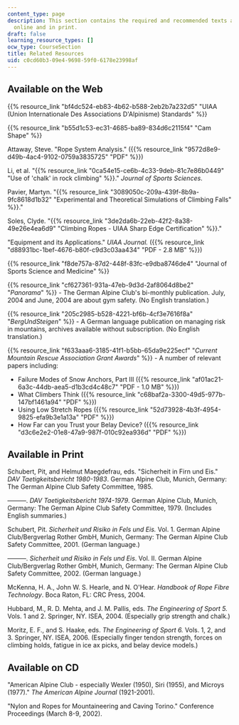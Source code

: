 ```yaml
---
content_type: page
description: This section contains the required and recommended texts available both
  online and in print.
draft: false
learning_resource_types: []
ocw_type: CourseSection
title: Related Resources
uid: c0cd60b3-09e4-9698-59f0-6178e23998af
---
```

## Available on the Web

{{% resource_link "bf4dc524-eb83-4b62-b588-2eb2b7a232d5" "UIAA (Union Internationale Des Associations D'Alpinisme) Standards" %}}

{{% resource_link "b55d1c53-ec31-4685-ba89-834d6c2115f4" "Cam Shape" %}}

Attaway, Steve. "Rope System Analysis." ({{% resource_link "9572d8e9-d49b-4ac4-9102-0759a3835725" "PDF" %}})

Li, et al. "{{% resource_link "0ca54e15-ce6b-4c33-9deb-81c7e86b0449" "Use of 'chalk' in rock climbing" %}}." *Journal of Sports Sciences*.

Pavier, Martyn. "{{% resource_link "3089050c-209a-439f-8b9a-9fc8618d1b32" "Experimental and Theoretical Simulations of Climbing Falls" %}}."

Soles, Clyde. "{{% resource_link "3de2da6b-22eb-42f2-8a38-49e26e4ea6d9" "Climbing Ropes - UIAA Sharp Edge Certification" %}}."

"Equipment and its Applications." *UIAA Journal.* ({{% resource_link "d88931bc-1bef-4676-b80f-c9d3c03aa434" "PDF - 2.8 MB" %}})

{{% resource_link "f8de757a-87d2-448f-83fc-e9dba8746de4" "Journal of Sports Science and Medicine" %}}

{{% resource_link "cf627361-931a-47eb-9d3d-2af8064d8be2" "*Panorama*" %}} - The German Alpine Club's bi-monthly publication. July, 2004 and June, 2004 are about gym safety. (No English translation.)

{{% resource_link "205c2985-b528-4221-bf6b-4cf3e7616f8a" "*BergUndSteigen*" %}} - A German language publication on managing risk in mountains, archives available without subscription. (No English translation.)

{{% resource_link "f633aaa6-3185-41f1-b5bb-65da9e225ecf" "*Current Mountain Rescue Association Grant Awards*" %}} - A number of relevant papers including:

- Failure Modes of Snow Anchors, Part III ({{% resource_link "af01ac21-6a3c-44db-aea5-d1b3cd4c48c7" "PDF - 1.0 MB" %}})
- What Climbers Think ({{% resource_link "c68baf2a-3300-49d5-977b-147bf1461a94" "PDF" %}})
- Using Low Stretch Ropes ({{% resource_link "52d73928-4b3f-4954-9825-efa9b3e1a13a" "PDF" %}})
- How Far can you Trust your Belay Device? ({{% resource_link "d3c6e2e2-01e8-47a9-987f-010c92ea936d" "PDF" %}})

## Available in Print

Schubert, Pit, and Helmut Maegdefrau, eds. "Sicherheit in Firn und Eis." *DAV Taetigkeitsbericht 1980-1983*. German Alpine Club, Munich, Germany: The German Alpine Club Safety Committee, 1985.

———. *DAV Taetigkeitsbericht 1974-1979*. German Alpine Club, Munich, Germany: The German Alpine Club Safety Committee, 1979. (Includes English summaries.)

Schubert, Pit. *Sicherheit und Risiko in Fels und Eis.* Vol. 1. German Alpine Club/Bergverlag Rother GmbH, Munich, Germany: The German Alpine Club Safety Committee, 2001. (German language.)

———. *Sicherheit und Risiko in Fels und Eis*. Vol. II. German Alpine Club/Bergverlag Rother GmbH, Munich, Germany: The German Alpine Club Safety Committee, 2002. (German language.)

McKenna, H. A., John W. S. Hearle, and N. O'Hear. *Handbook of Rope Fibre Technology*. Boca Raton, FL: CRC Press, 2004.

Hubbard, M., R. D. Mehta, and J. M. Pallis, eds. *The Engineering of Sport 5.* Vols. 1 and 2. Springer, NY. ISEA, 2004. (Especially grip strength and chalk.)

Moritz, E. F., and S. Haake, eds. *The Engineering of Sport 6.* Vols. 1, 2, and 3. Springer, NY. ISEA, 2006. (Especially finger tendon strength, forces on climbing holds, fatigue in ice ax picks, and belay device models.)

## Available on CD

"American Alpine Club - especially Wexler (1950), Siri (1955), and Microys (1977)." *The American Alpine Journal* (1921-2001).

"Nylon and Ropes for Mountaineering and Caving Torino." Conference Proceedings (March 8-9, 2002).